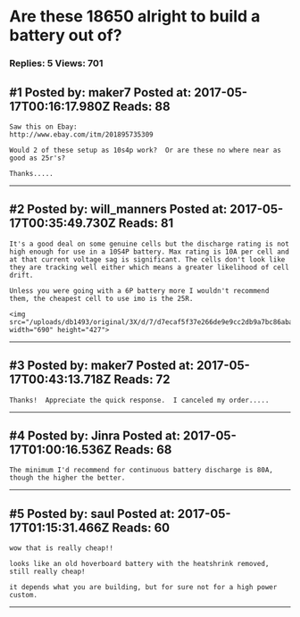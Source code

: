 # Are these 18650 alright to build a battery out of?

### Replies: 5 Views: 701

## \#1 Posted by: maker7 Posted at: 2017-05-17T00:16:17.980Z Reads: 88

```
Saw this on Ebay:
http://www.ebay.com/itm/201895735309

Would 2 of these setup as 10s4p work?  Or are these no where near as good as 25r's?

Thanks.....
```

---
## \#2 Posted by: will_manners Posted at: 2017-05-17T00:35:49.730Z Reads: 81

```
It's a good deal on some genuine cells but the discharge rating is not high enough for use in a 10S4P battery. Max rating is 10A per cell and  at that current voltage sag is significant. The cells don't look like they are tracking well either which means a greater likelihood of cell drift. 

Unless you were going with a 6P battery more I wouldn't recommend them, the cheapest cell to use imo is the 25R.

<img src="/uploads/db1493/original/3X/d/7/d7ecaf5f37e266de9e9cc2db9a7bc86abaf9165e.png" width="690" height="427">
```

---
## \#3 Posted by: maker7 Posted at: 2017-05-17T00:43:13.718Z Reads: 72

```
Thanks!  Appreciate the quick response.  I canceled my order.....
```

---
## \#4 Posted by: Jinra Posted at: 2017-05-17T01:00:16.536Z Reads: 68

```
The minimum I'd recommend for continuous battery discharge is 80A, though the higher the better.
```

---
## \#5 Posted by: saul Posted at: 2017-05-17T01:15:31.466Z Reads: 60

```
wow that is really cheap!!

looks like an old hoverboard battery with the heatshrink removed, still really cheap!

it depends what you are building, but for sure not for a high power custom.
```

---
